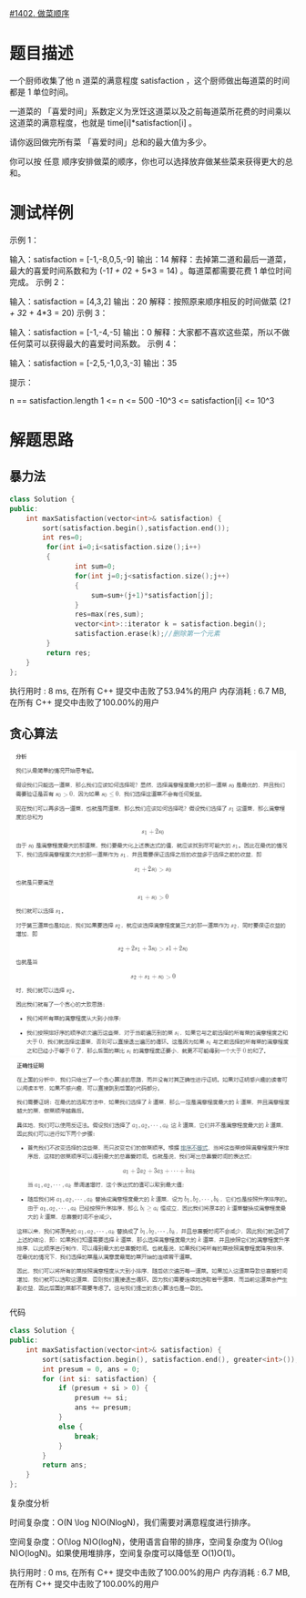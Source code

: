 [#1402. 做菜顺序](https://leetcode-cn.com/problems/reducing-dishes/)

# 题目描述
一个厨师收集了他 n 道菜的满意程度 satisfaction ，这个厨师做出每道菜的时间都是 1 单位时间。

一道菜的 「喜爱时间」系数定义为烹饪这道菜以及之前每道菜所花费的时间乘以这道菜的满意程度，也就是 time[i]*satisfaction[i] 。

请你返回做完所有菜 「喜爱时间」总和的最大值为多少。

你可以按 任意 顺序安排做菜的顺序，你也可以选择放弃做某些菜来获得更大的总和。


# 测试样例
示例 1：

输入：satisfaction = [-1,-8,0,5,-9]
输出：14
解释：去掉第二道和最后一道菜，最大的喜爱时间系数和为 (-1*1 + 0*2 + 5*3 = 14) 。每道菜都需要花费 1 单位时间完成。
示例 2：

输入：satisfaction = [4,3,2]
输出：20
解释：按照原来顺序相反的时间做菜 (2*1 + 3*2 + 4*3 = 20)
示例 3：

输入：satisfaction = [-1,-4,-5]
输出：0
解释：大家都不喜欢这些菜，所以不做任何菜可以获得最大的喜爱时间系数。
示例 4：

输入：satisfaction = [-2,5,-1,0,3,-3]
输出：35

提示：

n == satisfaction.length
1 <= n <= 500
-10^3 <= satisfaction[i] <= 10^3

# 解题思路
## 暴力法
```c++
class Solution {
public:
    int maxSatisfaction(vector<int>& satisfaction) {
        sort(satisfaction.begin(),satisfaction.end());
        int res=0;
         for(int i=0;i<satisfaction.size();i++)
         {
                int sum=0;
                for(int j=0;j<satisfaction.size();j++)
                {
                    sum=sum+(j+1)*satisfaction[j];
                }
                res=max(res,sum);
                vector<int>::iterator k = satisfaction.begin();
                satisfaction.erase(k);//删除第一个元素
         }
         return res;
    }
};
```
执行用时 : 8 ms, 在所有 C++ 提交中击败了53.94%的用户
内存消耗 : 6.7 MB, 在所有 C++ 提交中击败了100.00%的用户

## 贪心算法
![贪心算法](./utils/1402做菜顺序.png)
![贪心算法](./utils/1402做菜顺序1.png)

代码
```c++
class Solution {
public:
    int maxSatisfaction(vector<int>& satisfaction) {
        sort(satisfaction.begin(), satisfaction.end(), greater<int>());
        int presum = 0, ans = 0;
        for (int si: satisfaction) {
            if (presum + si > 0) {
                presum += si;
                ans += presum;
            }
            else {
                break;
            }
        }
        return ans;
    }
};
```
复杂度分析

时间复杂度：O(N \log N)O(NlogN)，我们需要对满意程度进行排序。

空间复杂度：O(\log N)O(logN)，使用语言自带的排序，空间复杂度为 O(\log N)O(logN)。如果使用堆排序，空间复杂度可以降低至 O(1)O(1)。

执行用时 : 0 ms, 在所有 C++ 提交中击败了100.00%的用户
内存消耗 : 6.7 MB, 在所有 C++ 提交中击败了100.00%的用户
